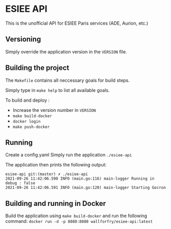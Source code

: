 ESIEE API
====================

This is the unofficial API for ESIEE Paris services (ADE, Aurion, etc.)

## Versioning

Simply override the application version in the `VERSION` file.

## Building the project

The `Makefile` contains all neccessary goals for build steps.

Simply type in `make help` to list all available goals.

To build and deploy :
- Increase the version number in `VERSION`
- `make build-docker`
- `docker login`
- `make push-docker`

## Running

Create a config.yaml
Simply run the application `./esiee-api`

The application then prints the following output:

```
esiee-api git:(master) ✗ ./esiee-api     
2021-09-26 11:42:06.590 INFO (main.go:116) main-logger Running in debug : false
2021-09-26 11:42:06.591 INFO (main.go:120) main-logger Starting Gocron
```

## Building and running in Docker

Build the application using `make build-docker` and run the following command: `docker run -d -p 8080:8080 wallforfry/esiee-api:latest`
